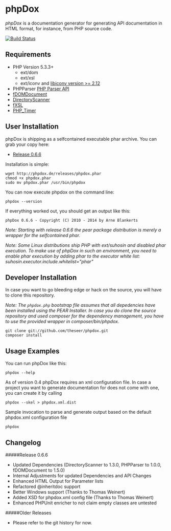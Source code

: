 phpDox
======

*phpDox* is a documentation generator for generating API documentation in HTML format, for instance, from PHP source code.


[![Build Status](https://travis-ci.org/theseer/phpdox.svg?branch=master)](https://travis-ci.org/theseer/phpdox)

Requirements
------------

- PHP Version 5.3.3+
  - ext/dom
  - ext/xsl
  - ext/iconv and [libiconv version >= 2.12](http://www.gnu.org/software/libiconv/documentation/libiconv/iconv.1.html)
- PHPParser [PHP Parser API](https://github.com/nikic/PHP-Parser)
- [fDOMDocument](http://github.com/theseer/fDOMDocument)
- [DirectoryScanner](http://github.com/theseer/DirectoryScanner)
- [fXSL](http://github.com/theseer/fXSL)
- [PHP_Timer](http://github.com/sebastianbergmann/php-timer)


User Installation
-----------------

phpDox is shipping as a selfcontained executable phar archive. You can grab your copy here:

- [Release 0.6.6](http://phpdox.de/releases/phpdox.phar)

Installation is simple:

    wget http://phpdox.de/releases/phpdox.phar
    chmod +x phpdox.phar
    sudo mv phpdox.phar /usr/bin/phpdox

You can now execute phpdox on the command line:

    phpdox --version

If everything worked out, you should get an output like this:

    phpDox 0.6.6 - Copyright (C) 2010 - 2014 by Arne Blankerts


_Note: Starting with release 0.6.6 the pear package distribution is merely a wrapper for the selfcontained phar._

_Note: Some Linux distributions ship PHP with ext/suhosin and disabled phar execution. To make use of phpDox in such an environment, you need to enable phar execution by adding phar to the executor white list: suhosin.executor.include.whitelist="phar"_

Developer Installation
----------------------

In case you want to go bleeding edge or hack on the source, you will have to clone this repository.

_Note: The `phpdox.php` bootstrap file assumes that all depedencies have been installed using the PEAR Installer.
In case you do clone the source repository and used composer for the dependency management, you have to use the provided
wrapper in composer/bin/phpdox._

    git clone git://github.com/theseer/phpdox.git
    composer install


Usage Examples
--------------

You can run phpDox like this:

    phpdox --help

As of version 0.4 phpDox requires an xml configuration file. In case a project you want to generate documentation for does not come with one, you can create it by calling

    phpdox --skel > phpdox.xml.dist


Sample invocation to parse and generate output based on the default phpdox.xml configuration file

    phpdox



Changelog
---------

#####Release 0.6.6

* Updated Dependencies (DirectoryScanner to 1.3.0, PHPParser to 1.0.0, fDOMDocument to 1.5.0)
* Internal Adjustments for updated Dependencies and API Changes
* Enhanced HTML Output for Parameter lists
* Refactored @inheritdoc support
* Better Windows support (Thanks to Thomas Weinert)
* Added XSD for phpdox.xml config file (Thanks to Thomas Weinert)
* Enhanced PHPUnit enricher to not claim empty classes are untested

#####Older Releases

* Please refer to the git history for now.

